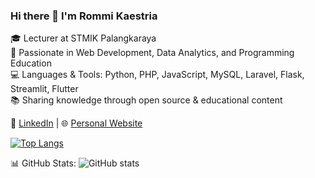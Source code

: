 ### Hi there 👋 I'm Rommi Kaestria

🎓 Lecturer at STMIK Palangkaraya  
🧠 Passionate in Web Development, Data Analytics, and Programming Education  
💻 Languages & Tools: Python, PHP, JavaScript, MySQL, Laravel, Flask, Streamlit, Flutter  
📚 Sharing knowledge through open source & educational content

🔗 [LinkedIn](https://linkedin.com/in/rommi-kaestria-34ab5594) | 🌐 [Personal Website](https://github.com/mazrommi/rommikaestria)

[![Top Langs](https://github-readme-stats.vercel.app/api/top-langs/?username=mazrommi)](https://github.com/mazrommi/github-readme-stats)

📊 GitHub Stats:
![GitHub stats](https://github-readme-stats.vercel.app/api?username=mazrommi&show_icons=true&theme=default)

